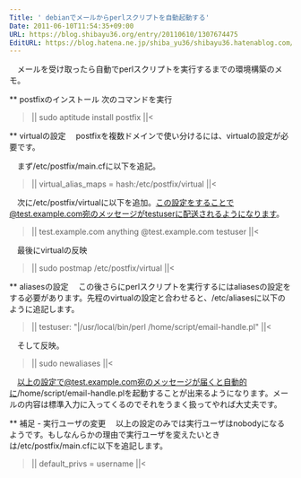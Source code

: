 ```yaml
---
Title: ' debianでメールからperlスクリプトを自動起動する'
Date: 2011-06-10T11:54:35+09:00
URL: https://blog.shibayu36.org/entry/20110610/1307674475
EditURL: https://blog.hatena.ne.jp/shiba_yu36/shibayu36.hatenablog.com/atom/entry/12704591929888038813
---
```


　メールを受け取ったら自動でperlスクリプトを実行するまでの環境構築のメモ。

** postfixのインストール
次のコマンドを実行
>||
sudo aptitude install postfix
||<

** virtualの設定
　postfixを複数ドメインで使い分けるには、virtualの設定が必要です。

　まず/etc/postfix/main.cfに以下を追記。
>||
virtual_alias_maps = hash:/etc/postfix/virtual
||<

　次に/etc/postfix/virtualに以下を追加。この設定をすることで@test.example.com宛のメッセージがtestuserに配送されるようになります。
>||
test.example.com anything
@test.example.com testuser
||<

　最後にvirtualの反映
>||
sudo postmap /etc/postfix/virtual 
||<

** aliasesの設定
　この後さらにperlスクリプトを実行するにはaliasesの設定をする必要があります。先程のvirtualの設定と合わせると、/etc/aliasesに以下のように追記します。
>||
testuser: "|/usr/local/bin/perl /home/script/email-handle.pl"
||<

　そして反映。
>||
sudo newaliases
||<

　以上の設定で@test.example.com宛のメッセージが届くと自動的に/home/script/email-handle.plを起動することが出来るようになります。メールの内容は標準入力に入ってくるのでそれをうまく扱ってやれば大丈夫です。


** 補足 - 実行ユーザの変更
　以上の設定のみでは実行ユーザはnobodyになるようです。もしなんらかの理由で実行ユーザを変えたいときは/etc/postfix/main.cfに以下を追記します。
>||
default_privs = username
||<
